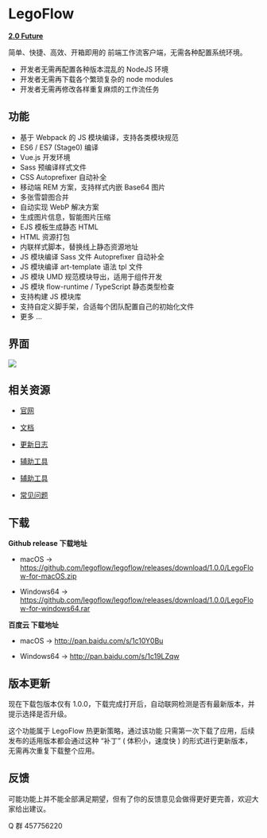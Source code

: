 # LegoFlow

**[2.0 Future](https://github.com/legoflow/legoflow/issues/10)**

简单、快捷、高效、开箱即用的 前端工作流客户端，无需各种配置系统环境。

* 开发者无需再配置各种版本混乱的 NodeJS 环境
* 开发者无需再下载各个繁琐复杂的 node modules
* 开发者无需再修改各样重复麻烦的工作流任务

## 功能

* 基于 Webpack 的 JS 模块编译，支持各类模块规范
* ES6 / ES7 (Stage0) 编译
* Vue.js 开发环境
* Sass 预编译样式文件
* CSS Autoprefixer 自动补全
* 移动端 REM 方案，支持样式内嵌 Base64 图片
* 多张雪碧图合并
* 自动实现 WebP 解决方案
* 生成图片信息，智能图片压缩
* EJS 模板生成静态 HTML
* HTML 资源打包
* 内联样式脚本，替换线上静态资源地址
* JS 模块编译 Sass 文件 Autoprefixer 自动补全
* JS 模块编译 art-template 语法 tpl 文件
* JS 模块 UMD 规范模块导出，适用于组件开发
* JS 模块 flow-runtime / TypeScript 静态类型检查
* 支持构建 JS 模块库
* 支持自定义脚手架，合适每个团队配置自己的初始化文件
* 更多 ...

## 界面

![](https://legox.org/assets/img/legoflow-app.png)

## 相关资源

* [官网](https://legoflow.com)

* [文档](https://github.com/legoflow/legoflow/wiki)

* [更新日志](https://legoflow.com/changelog)

* [辅助工具](https://legoflow.com/util)

* [辅助工具](https://legoflow.com/util)

* [常见问题](https://github.com/legoflow/legoflow/wiki/9.-常见问题-Q&A)


## 下载

**Github release 下载地址**

* macOS → https://github.com/legoflow/legoflow/releases/download/1.0.0/LegoFlow-for-macOS.zip

* Windows64 → https://github.com/legoflow/legoflow/releases/download/1.0.0/LegoFlow-for-windows64.rar

**百度云 下载地址**

* macOS → http://pan.baidu.com/s/1c10Y0Bu

* Windows64 → http://pan.baidu.com/s/1c19LZqw

## 版本更新

现在下载包版本仅有 1.0.0，下载完成打开后，自动联网检测是否有最新版本，并提示选择是否升级。

这个功能属于 LegoFlow 热更新策略，通过该功能 只需第一次下载了应用，后续发布的适用版本都会通过这种 “补丁” ( 体积小，速度快 ) 的形式进行更新版本，无需再次重复下载整个应用。

## 反馈

可能功能上并不能全部满足期望，但有了你的反馈意见会做得更好更完善，欢迎大家给出建议。

Q 群 457756220



